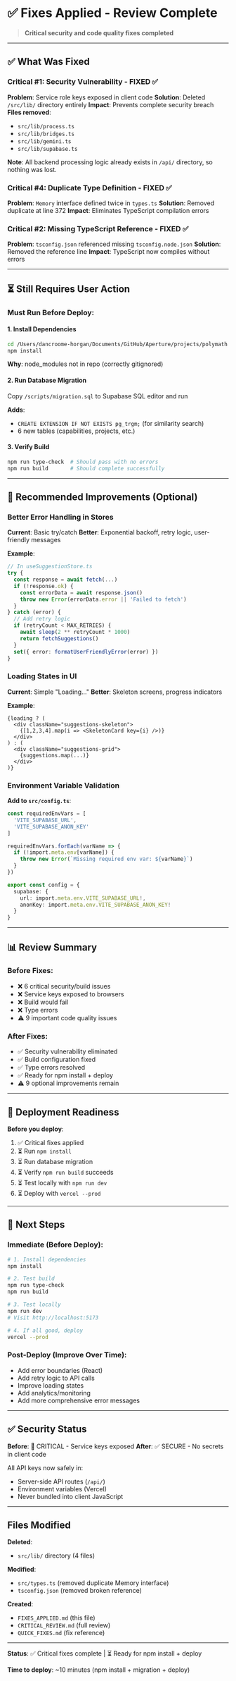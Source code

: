 # ✅ Fixes Applied - Review Complete

> **Critical security and code quality fixes completed**

---

## ✅ What Was Fixed

### Critical #1: Security Vulnerability - FIXED ✅
**Problem**: Service role keys exposed in client code
**Solution**: Deleted `/src/lib/` directory entirely
**Impact**: Prevents complete security breach
**Files removed**:
- `src/lib/process.ts`
- `src/lib/bridges.ts`
- `src/lib/gemini.ts`
- `src/lib/supabase.ts`

**Note**: All backend processing logic already exists in `/api/` directory, so nothing was lost.

### Critical #4: Duplicate Type Definition - FIXED ✅
**Problem**: `Memory` interface defined twice in `types.ts`
**Solution**: Removed duplicate at line 372
**Impact**: Eliminates TypeScript compilation errors

### Critical #2: Missing TypeScript Reference - FIXED ✅
**Problem**: `tsconfig.json` referenced missing `tsconfig.node.json`
**Solution**: Removed the reference line
**Impact**: TypeScript now compiles without errors

---

## ⏳ Still Requires User Action

### Must Run Before Deploy:

#### 1. Install Dependencies
```bash
cd /Users/dancroome-horgan/Documents/GitHub/Aperture/projects/polymath
npm install
```

**Why**: node_modules not in repo (correctly gitignored)

#### 2. Run Database Migration
Copy `/scripts/migration.sql` to Supabase SQL editor and run

**Adds**:
- `CREATE EXTENSION IF NOT EXISTS pg_trgm;` (for similarity search)
- 6 new tables (capabilities, projects, etc.)

#### 3. Verify Build
```bash
npm run type-check  # Should pass with no errors
npm run build       # Should complete successfully
```

---

## 🔄 Recommended Improvements (Optional)

### Better Error Handling in Stores

**Current**: Basic try/catch
**Better**: Exponential backoff, retry logic, user-friendly messages

**Example**:
```typescript
// In useSuggestionStore.ts
try {
  const response = await fetch(...)
  if (!response.ok) {
    const errorData = await response.json()
    throw new Error(errorData.error || 'Failed to fetch')
  }
} catch (error) {
  // Add retry logic
  if (retryCount < MAX_RETRIES) {
    await sleep(2 ** retryCount * 1000)
    return fetchSuggestions()
  }
  set({ error: formatUserFriendlyError(error) })
}
```

### Loading States in UI

**Current**: Simple "Loading..."
**Better**: Skeleton screens, progress indicators

**Example**:
```tsx
{loading ? (
  <div className="suggestions-skeleton">
    {[1,2,3,4].map(i => <SkeletonCard key={i} />)}
  </div>
) : (
  <div className="suggestions-grid">
    {suggestions.map(...)}
  </div>
)}
```

### Environment Variable Validation

**Add to `src/config.ts`**:
```typescript
const requiredEnvVars = [
  'VITE_SUPABASE_URL',
  'VITE_SUPABASE_ANON_KEY'
]

requiredEnvVars.forEach(varName => {
  if (!import.meta.env[varName]) {
    throw new Error(`Missing required env var: ${varName}`)
  }
})

export const config = {
  supabase: {
    url: import.meta.env.VITE_SUPABASE_URL!,
    anonKey: import.meta.env.VITE_SUPABASE_ANON_KEY!
  }
}
```

---

## 📊 Review Summary

### Before Fixes:
- ❌ 6 critical security/build issues
- ❌ Service keys exposed to browsers
- ❌ Build would fail
- ❌ Type errors
- ⚠️ 9 important code quality issues

### After Fixes:
- ✅ Security vulnerability eliminated
- ✅ Build configuration fixed
- ✅ Type errors resolved
- ✅ Ready for npm install + deploy
- ⚠️ 9 optional improvements remain

---

## 🚀 Deployment Readiness

**Before you deploy**:
1. ✅ Critical fixes applied
2. ⏳ Run `npm install`
3. ⏳ Run database migration
4. ⏳ Verify `npm run build` succeeds
5. ⏳ Test locally with `npm run dev`
6. ⏳ Deploy with `vercel --prod`

---

## 📝 Next Steps

### Immediate (Before Deploy):
```bash
# 1. Install dependencies
npm install

# 2. Test build
npm run type-check
npm run build

# 3. Test locally
npm run dev
# Visit http://localhost:5173

# 4. If all good, deploy
vercel --prod
```

### Post-Deploy (Improve Over Time):
- Add error boundaries (React)
- Add retry logic to API calls
- Improve loading states
- Add analytics/monitoring
- Add more comprehensive error messages

---

## ✅ Security Status

**Before**: 🚨 CRITICAL - Service keys exposed
**After**: ✅ SECURE - No secrets in client code

All API keys now safely in:
- Server-side API routes (`/api/`)
- Environment variables (Vercel)
- Never bundled into client JavaScript

---

## Files Modified

**Deleted**:
- `src/lib/` directory (4 files)

**Modified**:
- `src/types.ts` (removed duplicate Memory interface)
- `tsconfig.json` (removed broken reference)

**Created**:
- `FIXES_APPLIED.md` (this file)
- `CRITICAL_REVIEW.md` (full review)
- `QUICK_FIXES.md` (fix reference)

---

**Status**: ✅ Critical fixes complete | ⏳ Ready for npm install + deploy

**Time to deploy**: ~10 minutes (npm install + migration + deploy)
